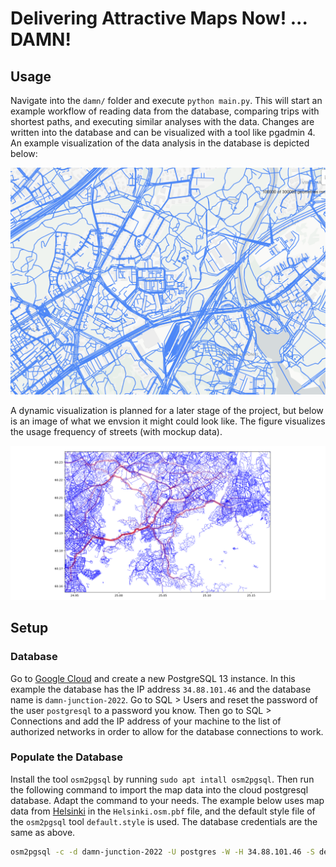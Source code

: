
# Delivering Attractive Maps Now! ... DAMN!

## Usage

Navigate into the `damn/` folder and execute `python main.py`. This will start an example workflow of reading data from the database, comparing trips with shortest paths, and executing similar analyses with the data. Changes are written into the database and can be visualized with a tool like pgadmin 4. An example visualization of the data analysis in the database is depicted below:

![Lines depicting analyzed street segments in the database tool pgadmin 4.](https://github.com/KrokodileDandy/junction-2022/blob/main/doc/images/data_extract_improved.png)

A dynamic visualization is planned for a later stage of the project, but below is an image of what we envsion it might could look like. The figure visualizes the usage frequency of streets (with mockup data).

![The road network of Helsinki with different colors depending on the usage frequency, based on mockup data.](https://github.com/KrokodileDandy/junction-2022/blob/main/doc/images/Figure_1.png)

## Setup

### Database

Go to [Google Cloud](https://console.cloud.google.com/) and create a new PostgreSQL 13 instance. In this example the database has the IP address `34.88.101.46` and the database name is `damn-junction-2022`. Go to SQL > Users and reset the password of the user `postgresql` to a password you know. Then go to SQL > Connections and add the IP address of your machine to the list of authorized networks in order to allow for the database connections to work.

### Populate the Database

Install the tool `osm2pgsql` by running `sudo apt intall osm2pgsql`. Then run the following command to import the map data into the cloud postgresql database. Adapt the command to your needs. The example below uses map data from [Helsinki](https://www.hsl.fi/en/hsl/open-data#open-street-map) in the `Helsinki.osm.pbf` file, and the default style file of the `osm2pgsql` tool `default.style` is used. The database credentials are the same as above.

```bash
osm2pgsql -c -d damn-junction-2022 -U postgres -W -H 34.88.101.46 -S default.style Helsinki.osm.pbf
```
